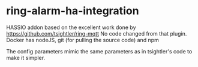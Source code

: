 # ring-alarm-ha-integration
HASSIO addon based on the excellent work done by https://github.com/tsightler/ring-mqtt
No code changed from that plugin.  <br /> 
Docker has nodeJS, git (for pulling the source code) and npm <br /> 

The config parameters mimic the same parameters as in tsightler's code to make it simpler.
